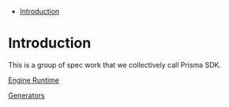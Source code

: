 <!-- START doctoc generated TOC please keep comment here to allow auto update -->
<!-- DON'T EDIT THIS SECTION, INSTEAD RE-RUN doctoc TO UPDATE -->


- [Introduction](#introduction)

<!-- END doctoc generated TOC please keep comment here to allow auto update -->

# Introduction

This is a group of spec work that we collectively call Prisma SDK.

[Engine Runtime](./engine-runtime/README.md)

[Generators](./generators/README.md)
